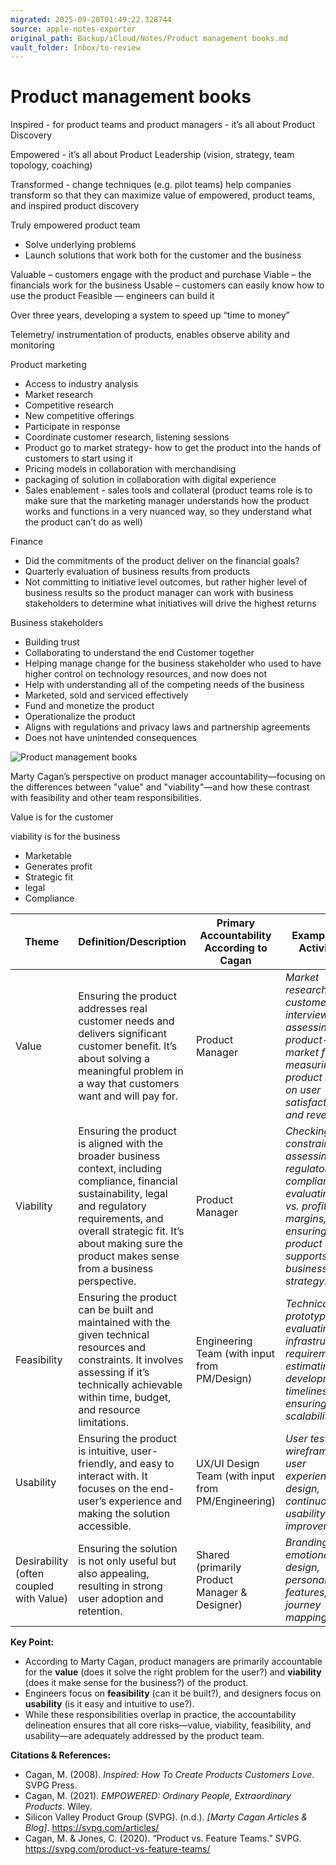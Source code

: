```yaml
---
migrated: 2025-09-20T01:49:22.328744
source: apple-notes-exporter
original_path: Backup/iCloud/Notes/Product management books.md
vault_folder: Inbox/to-review
---
```

# Product management books 

Inspired - for product teams and product managers - it’s all about Product Discovery 

Empowered - it’s all about Product Leadership (vision, strategy, team topology, coaching) 

Transformed - change techniques (e.g. pilot teams) help companies transform so that they can maximize value of empowered, product teams, and inspired product discovery

Truly empowered product team
- Solve underlying problems
- Launch solutions that work both for the customer and the business

Valuable – customers engage with the product and purchase
Viable – the financials work for the business
Usable – customers can easily know how to use the product
Feasible — engineers can build it

Over three years, developing a system to speed up “time to money”

Telemetry/ instrumentation of products, enables observe ability and monitoring

Product marketing
- Access to industry analysis
- Market research
- Competitive research
- New competitive offerings
- Participate in response
- Coordinate customer research, listening sessions
- Product go to market strategy- how to get the product into the hands of customers to start using it
- Pricing models in collaboration with merchandising
-  packaging of solution in collaboration with digital experience
- Sales enablement - sales tools and collateral (product teams role is to make sure that the marketing manager understands how the product works and functions in a very nuanced way, so they understand what the product can’t do as well)

Finance
- Did the commitments of the product deliver on the financial goals?
- Quarterly evaluation of business results from products
- Not committing to initiative level outcomes, but rather higher level of business results so the product manager can work with business stakeholders to determine what initiatives will drive the highest returns

Business stakeholders
- Building trust
- Collaborating to understand the end Customer together
- Helping manage change for the business stakeholder who used to have higher control on technology resources, and now does not
- Help with understanding all of the competing needs of the business
- Marketed, sold and serviced effectively
- Fund and monetize the product
- Operationalize the product
- Aligns with regulations and privacy laws and partnership agreements
- Does not have unintended consequences

![Product management books](images/Product%20management%20books.jpeg)

Marty Cagan’s perspective on product manager accountability—focusing on the differences between "value" and "viability"—and how these contrast with feasibility and other team responsibilities.

Value is for the customer

viability is for the business
- Marketable 
- Generates profit
- Strategic fit 
- legal
- Compliance 

|  **Theme**<br/> | **Definition/Description**<br/> | **Primary Accountability According to Cagan**<br/> | **Examples of Activities**<br/> |
|-----|-----|-----|-----|
|  Value<br/> | Ensuring the product addresses real customer needs and delivers significant customer benefit. It’s about solving a meaningful problem in a way that customers want and will pay for.<br/> | Product Manager<br/> | *Market research, customer interviews, assessing product-market fit, measuring product impact on user satisfaction and revenue.*<br/> |
|  Viability<br/> | Ensuring the product is aligned with the broader business context, including compliance, financial sustainability, legal and regulatory requirements, and overall strategic fit. It’s about making sure the product makes sense from a business perspective.<br/> | Product Manager<br/> | *Checking legal constraints, assessing regulatory compliance, evaluating cost vs. profit margins, ensuring product supports business strategy.*<br/> |
|  Feasibility<br/> | Ensuring the product can be built and maintained with the given technical resources and constraints. It involves assessing if it’s technically achievable within time, budget, and resource limitations.<br/> | Engineering Team (with input from PM/Design)<br/> | *Technical prototyping, evaluating infrastructure requirements, estimating development timelines, ensuring scalability.*<br/> |
|  Usability<br/> | Ensuring the product is intuitive, user-friendly, and easy to interact with. It focuses on the end-user’s experience and making the solution accessible.<br/> | UX/UI Design Team (with input from PM/Engineering)<br/> | *User testing, wireframing, user experience design, continuous usability improvements.*<br/> |
|  Desirability (often coupled with Value)<br/> | Ensuring the solution is not only useful but also appealing, resulting in strong user adoption and retention.<br/> | Shared (primarily Product Manager & Designer)<br/> | *Branding, emotional design, personalization features, user journey mapping.*<br/> |

**Key Point:**

* According to Marty Cagan, product managers are primarily accountable for the **value** (does it solve the right problem for the user?) and **viability** (does it make sense for the business?) of the product.
* Engineers focus on **feasibility** (can it be built?), and designers focus on **usability** (is it easy and intuitive to use?).
* While these responsibilities overlap in practice, the accountability delineation ensures that all core risks—value, viability, feasibility, and usability—are adequately addressed by the product team.

**Citations & References:**

* Cagan, M. (2008). *Inspired: How To Create Products Customers Love*. SVPG Press.
* Cagan, M. (2021). *EMPOWERED: Ordinary People, Extraordinary Products*. Wiley.
* Silicon Valley Product Group (SVPG). (n.d.). *[Marty Cagan Articles & Blog]*. https://svpg.com/articles/
* Cagan, M. & Jones, C. (2020). “Product vs. Feature Teams.” SVPG. https://svpg.com/product-vs-feature-teams/

